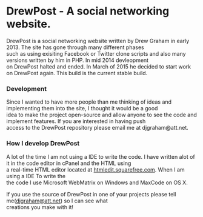 # DrewPost - A social networking website.
DrewPost is a social networking website written by Drew Graham in early 2013. The site has gone through many different phases<br>
such as using exisiting Facebook or Twitter clone scripts and also many versions written by him in PHP. In mid 2014 devleopment<br>
on DrewPost halted and ended. In March of 2015 he decided to start work on DrewPost again. This build is the current stable build.

<h3>Development</h3>
Since I wanted to have more people than me thinking of ideas and implementing them into the site, I thought it would be a good<br> 
idea to make the project open-source and allow anyone to see the code and implement features. If you are interested in having push<br>
access to the DrewPost repository please email me at djgraham@att.net. 

<h3>How I develop DrewPost</h3>
A lot of the time I am not using a IDE to write the code. I have written alot of it in the code editor in cPanel and the HTML using<br>
a real-time HTML editor located at <a href='http://htmledit.squarefree.com/'>htmledit.squarefree.com</a>. When I am using a IDE To write the<br>
the code I use Microsoft WebMatrix on Windows and MaxCode on OS X.

If you use the source of DrewPost in one of your projects please tell me(djgraham@att.net) so I can see what<br>
creations you make with it!

